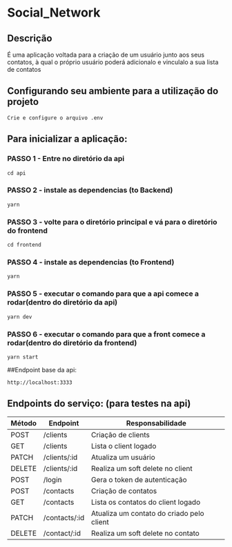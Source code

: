 # Social_Network
## Descrição
É uma aplicação voltada para a criação de um usuário junto aos seus contatos, à qual o próprio usuário poderá adicionalo e vinculalo a sua lista de contatos

## Configurando seu ambiente para a utilização do projeto
````
Crie e configure o arquivo .env 
````

## Para inicializar a aplicação:
### PASSO 1 - Entre no diretório da api
````
cd api
````
### PASSO 2 - instale as dependencias (to Backend)
````
yarn
````
### PASSO 3 - volte para o diretório principal e vá para o diretório do frontend
````
cd frontend
````
### PASSO 4 - instale as dependencias (to Frontend)
````
yarn
````
### PASSO 5 - executar o comando para que a api comece a rodar(dentro do diretório da api)
````
yarn dev
````
### PASSO 6 - executar o comando para que a front comece a rodar(dentro do diretório da frontend)
````
yarn start
````

##Endpoint base da api:
````
http://localhost:3333
````

## Endpoints do serviço: (para testes na api)

<table>
    <thead>
        <tr>
            <th>Método</th>
            <th>Endpoint</th>
            <th>Responsabilidade</th>
        </tr>
    </thead>
    <tbody>
        <tr>
            <td>POST</td>
            <td>/clients</td>
            <td>Criação de clients</td>
        </tr>
        <tr>
            <td>GET</td>
            <td>/clients</td>
            <td>Lista o client logado</td>
        </tr>
        <tr>
            <td>PATCH</td>
            <td>/clients/:id</td>
            <td>Atualiza um usuário</td>
        </tr>
        <tr>
            <td>DELETE</td>
            <td>/clients/:id</td>
            <td>Realiza um soft delete no client</td>
        </tr>
        <tr>
            <td>POST</td>
            <td>/login</td>
            <td>Gera o token de autenticação</td>
        </tr>
        <tr>
            <td>POST</td>
            <td>/contacts</td>
            <td>Criação de contatos</td>
        </tr>
        <tr>
            <td>GET</td>
            <td>/contacts</td>
            <td>Lista os contatos do client logado</td>
        </tr>
        <tr>
            <td>PATCH</td>
            <td>/contacts/:id</td>
            <td>Atualiza um contato do criado pelo client</td>
        </tr>
        <tr>
            <td>DELETE</td>
            <td>/contact/:id</td>
            <td>Realiza um soft delete no contato</td>
        </tr>
    </tbody>
</table>
